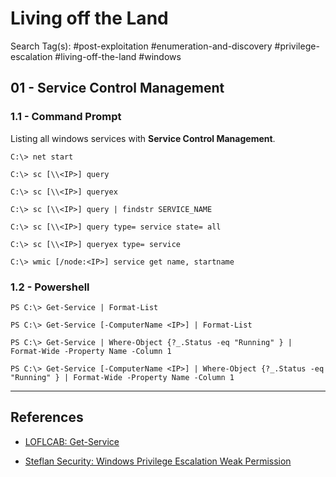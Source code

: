 # Living off the Land

Search Tag(s): #post-exploitation #enumeration-and-discovery #privilege-escalation #living-off-the-land #windows

## 01 - Service Control Management

### 1.1 - Command Prompt

Listing all windows services with **Service Control Management**.

```
C:\> net start

C:\> sc [\\<IP>] query

C:\> sc [\\<IP>] queryex

C:\> sc [\\<IP>] query | findstr SERVICE_NAME

C:\> sc [\\<IP>] query type= service state= all

C:\> sc [\\<IP>] queryex type= service

C:\> wmic [/node:<IP>] service get name, startname
```

### 1.2 - Powershell

```
PS C:\> Get-Service | Format-List

PS C:\> Get-Service [-ComputerName <IP>] | Format-List

PS C:\> Get-Service | Where-Object {?_.Status -eq "Running" } | Format-Wide -Property Name -Column 1

PS C:\> Get-Service [-ComputerName <IP>] | Where-Object {?_.Status -eq "Running" } | Format-Wide -Property Name -Column 1
```

---
## References

- [LOFLCAB: Get-Service](https://lofl-project.github.io/loflcab/Cmdlets/Get-Service/)

- [Steflan Security: Windows Privilege Escalation Weak Permission](https://steflan-security.com/windows-privilege-escalation-weak-permission/)